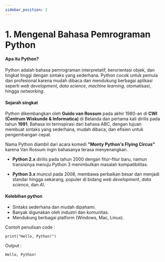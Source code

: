 ```yaml
---
sidebar_position: 2
---
```


# 1. Mengenal Bahasa Pemrograman Python

#### **Apa itu Python?**
Python adalah bahasa pemrograman interpretatif, berorientasi objek, dan tingkat tinggi dengan sintaks yang sederhana. Python cocok untuk pemula dan profesional karena mudah dibaca dan mendukung berbagai aplikasi seperti _web development_, _data science_, _machine learning_, otomatisasi, hingga _networking_.

#### Sejarah singkat

Python dikembangkan oleh **Guido van Rossum** pada akhir 1980-an di **CWI (Centrum Wiskunde & Informatica)** di Belanda dan pertama kali dirilis pada tahun **1991**. Bahasa ini terinspirasi dari bahasa ABC, dengan tujuan membuat sintaks yang sederhana, mudah dibaca, dan efisien untuk pengembangan cepat.

Nama Python diambil dari acara komedi **"Monty Python's Flying Circus"** karena Van Rossum ingin bahasanya terasa menyenangkan.

- **Python 2.x** dirilis pada tahun 2000 dengan fitur-fitur baru, namun transisinya menuju Python 3 menimbulkan masalah kompatibilitas.

- **Python 3.x** muncul pada 2008, membawa perbaikan besar dan menjadi standar hingga sekarang, populer di bidang _web development_, _data science_, dan _AI_.


#### Kelebihan python
- Sintaks sederhana dan mudah dipahami.
- Banyak digunakan oleh industri dan komunitas.
- Mendukung berbagai platform (Windows, Mac, Linux).

Contoh penulisan code :
```
print("Hello, Python!")
```
Output :

``Hello, Python!``